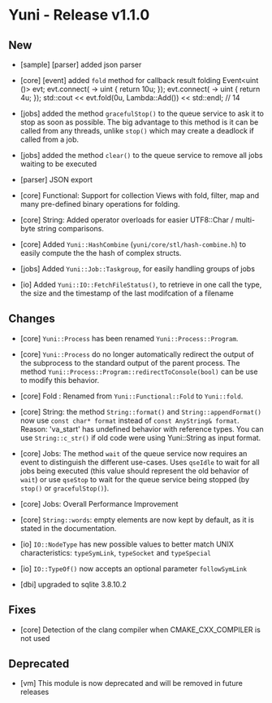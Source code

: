 Yuni - Release v1.1.0
=====================


New
---

 * [sample] [parser] added json parser

 * [core] [event] added `fold` method for callback result folding
		Event<uint ()> evt;
		evt.connect([]() -> uint { return 10u; });
		evt.connect([]() -> uint { return 4u; });
		std::cout << evt.fold(0u, Lambda::Add<uint>()) << std::endl; // 14

 * [jobs] added the method `gracefulStop()` to the queue service to ask
   it to stop as soon as possible. The big advantage to this method is it
   can be called from any threads, unlike `stop()` which may create a
   deadlock if called from a job.

 * [jobs] added the method `clear()` to the queue service to remove all jobs
   waiting to be executed

 * [parser] JSON export

 * [core] Functional: Support for collection Views with fold, filter, map
   and many pre-defined binary operations for folding.

 * [core] String: Added operator overloads for easier UTF8::Char / multi-byte
   string comparisons.

 * [core] Added `Yuni::HashCombine` (`yuni/core/stl/hash-combine.h`) to easily
   compute the the hash of complex structs.

 * [jobs] Added `Yuni::Job::Taskgroup`, for easily handling groups of jobs

  * [io] Added `Yuni::IO::FetchFileStatus()`, to retrieve in one call the type,
    the size and the timestamp of the last modifcation of a filename


Changes
-------

 * [core] `Yuni::Process` has been renamed `Yuni::Process::Program`.

 * [core] `Yuni::Process` do no longer automatically redirect the output
   of the subprocess to the standard output of the parent process.
   The method `Yuni::Process::Program::redirectToConsole(bool)` can be use to
   modify this behavior.

 * [core] Fold : Renamed from `Yuni::Functional::Fold` to `Yuni::fold`.

 * [core] String: the method `String::format()` and `String::appendFormat()`
   now use `const char* format` instead of `const AnyString& format`.
   Reason: 'va_start' has undefined behavior with reference types. You
   can use `String::c_str()` if old code were using Yuni::String as input format.

 * [core] Jobs: The method `wait` of the queue service now requires an event
   to distinguish the different use-cases. Uses `qseIdle` to wait for all jobs
   being executed (this value should represent the old behavior of `wait`)
   or use `qseStop` to wait for the queue service being stopped (by
   `stop()` or `gracefulStop()`).

 * [core] Jobs: Overall Performance Improvement

 * [core] `String::words`: empty elements are now kept by default, as it is stated
   in the documentation.

 * [io] `IO::NodeType` has new possible values to better match UNIX characteristics:
   `typeSymLink`, `typeSocket` and `typeSpecial`

 * [io] `IO::TypeOf()` now accepts an optional parameter `followSymLink`

 * [dbi] upgraded to sqlite 3.8.10.2


Fixes
-----

 * [core] Detection of the clang compiler when CMAKE_CXX_COMPILER is not used


Deprecated
----------

 * [vm] This module is now deprecated and will be removed in future releases


